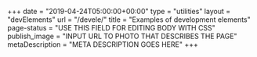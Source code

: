 +++
date = "2019-04-24T05:00:00+00:00"
type = "utilities"
layout = "devElements"
url = "/devele/"
title = "Examples of development elements"
page-status = "USE THIS FIELD FOR EDITING BODY WITH CSS"
publish_image = "INPUT URL TO PHOTO THAT DESCRIBES THE PAGE"
metaDescription = "META DESCRIPTION GOES HERE"
+++
